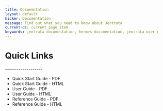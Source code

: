 ```yaml
---
title: Docuemntation
layout: default
kicker: Documentation
message: Find out what you need to know about Jentrata
current-dc: current_page_item
keywords: jentrata documentation, hermes documentation, jentrata user guide, hermes user guide, jentrata reference guide, hermes reference guide, ebxml reference
---
```

<h1>Quick Links</h1>
-------------------
<ul class="unordered">
<li>Quick Start Guide - PDF</li>
<li>Quick Start Guide - HTML</li>
<li>User Guide - PDF</li>
<li>User Guide - HTML</li>
<li>Reference Guide - PDF</li>
<li>Reference Guide - HTML</li>
</ul>